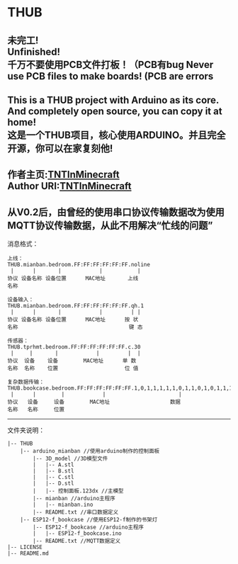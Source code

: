 # THUB
未完工!  
Unfinished!  
千万不要使用PCB文件打板！（PCB有bug
Never use PCB files to make boards! (PCB are errors
---
This is a THUB project with Arduino as its core. And completely open source, you can copy it at home!  
这是一个THUB项目，核心使用ARDUINO。并且完全开源，你可以在家复刻他!
---
作者主页:[TNTInMinecraft](http://www.tntinminecraft.tech/)  
Author URI:[TNTInMinecraft](http://www.tntinminecraft.tech/)
---
从V0.2后，由曾经的使用串口协议传输数据改为使用MQTT协议传输数据，从此不用解决“忙线的问题”  
---
消息格式：   
```
上线：
THUB.mianban.bedroom.FF:FF:FF:FF:FF:FF.noline
 |      |       |            |           |
协议 设备名称 设备位置      MAC地址       上线
名称

设备输入：
THUB.mianban.bedroom.FF:FF:FF:FF:FF:FF.qh.1
 |      |       |            |         | |
协议 设备名称 设备位置      MAC地址      按 状
名称                                   键 态

传感器：
THUB.tprhmt.bedroom.FF:FF:FF:FF:FF:FF.c.30
 |     |       |            |         |  |
协议  设备    设备        MAC地址      单 数
名称  名称    位置                     位 值

复杂数据传输：
THUB.bookcase.bedroom.FF:FF:FF:FF:FF:FF.1,0,1,1,1,1,1,0,1,1,0,1,0,1,1,1
 |      |        |            |                       |
协议   设备     设备        MAC地址                   数据
名称   名称     位置

```
---
文件夹说明：  
```
|-- THUB
    |-- arduino_mianban //使用arduino制作的控制面板
        |-- 3D_model //3D模型文件
        |   |-- A.stl
        |   |-- B.stl
        |   |-- C.stl
        |   |-- D.stl
        |   |-- 控制面板.123dx //主模型
        |-- mianban //arduino主程序
        |   |-- mianban.ino
        |-- README.txt //串口数据定义
    |-- ESP12-f_bookcase //使用ESP12-f制作的书架灯
        |-- ESP12-f_bookcase //arduino主程序
        |   |-- ESP12-f_bookcase.ino
        |-- README.txt //MQTT数据定义
|-- LICENSE
|-- README.md
```
